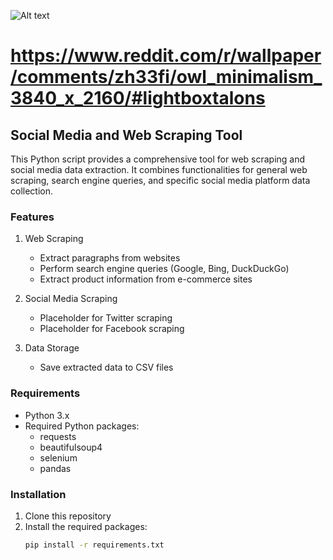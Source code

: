 
![Alt text]( )


# https://www.reddit.com/r/wallpaper/comments/zh33fi/owl_minimalism_3840_x_2160/#lightboxtalons

## Social Media and Web Scraping Tool

This Python script provides a comprehensive tool for web scraping and social media data extraction. It combines functionalities for general web scraping, search engine queries, and specific social media platform data collection.

### Features

1. Web Scraping
   - Extract paragraphs from websites
   - Perform search engine queries (Google, Bing, DuckDuckGo)
   - Extract product information from e-commerce sites

2. Social Media Scraping
   - Placeholder for Twitter scraping
   - Placeholder for Facebook scraping

3. Data Storage
   - Save extracted data to CSV files

### Requirements

- Python 3.x
- Required Python packages:
  - requests
  - beautifulsoup4
  - selenium
  - pandas

### Installation

1. Clone this repository
2. Install the required packages:
   ```sh
   pip install -r requirements.txt
